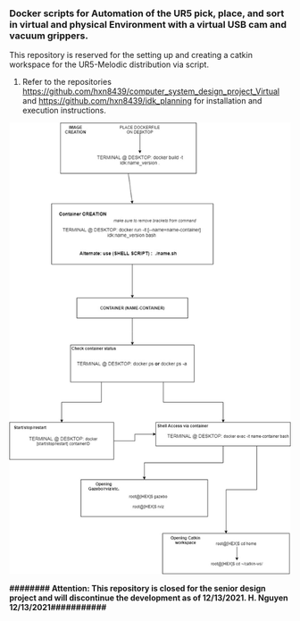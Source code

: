 ### Docker scripts for Automation of the UR5 pick, place, and sort in virtual and physical Environment with a virtual USB cam and vacuum grippers. 

This repository is reserved for the setting up and creating a catkin workspace for the UR5-Melodic distribution via script. 

1. Refer to the repositories https://github.com/hxn8439/computer_system_design_project_Virtual and https://github.com/hxn8439/idk_planning for installation and execution instructions. 

![](Docker_flow_chart.jpg)

__######## Attention: This repository is closed for the senior design project and will discontinue the development as of 12/13/2021. H. Nguyen 12/13/2021###########__
